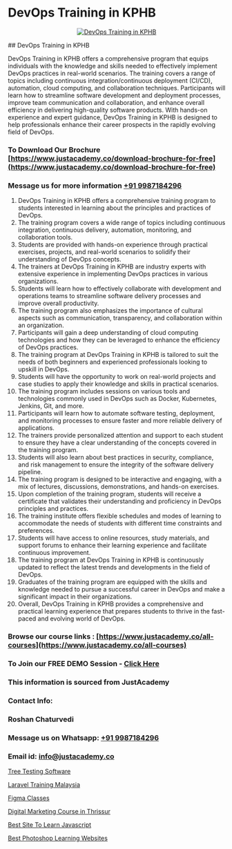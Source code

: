 # DevOps Training in KPHB

<p align="center">
  <a href="https://justacademy.co/program-detail/software-testing">
    <img src="https://justacademy.co/storage2/program_images/1704700438.webp" alt="DevOps Training in KPHB">
  </a>
</p>
## DevOps Training in KPHB

DevOps Training in KPHB offers a comprehensive program that equips individuals with the knowledge and skills needed to effectively implement DevOps practices in real-world scenarios. The training covers a range of topics including continuous integration/continuous deployment (CI/CD), automation, cloud computing, and collaboration techniques. Participants will learn how to streamline software development and deployment processes, improve team communication and collaboration, and enhance overall efficiency in delivering high-quality software products. With hands-on experience and expert guidance, DevOps Training in KPHB is designed to help professionals enhance their career prospects in the rapidly evolving field of DevOps.
### To Download Our Brochure [https://www.justacademy.co/download-brochure-for-free](https://www.justacademy.co/download-brochure-for-free)
### Message us for more information [+91 9987184296](https://api.whatsapp.com/send?phone=919987184296)
1) DevOps Training in KPHB offers a comprehensive training program to students interested in learning about the principles and practices of DevOps.
2) The training program covers a wide range of topics including continuous integration, continuous delivery, automation, monitoring, and collaboration tools.
3) Students are provided with hands-on experience through practical exercises, projects, and real-world scenarios to solidify their understanding of DevOps concepts.
4) The trainers at DevOps Training in KPHB are industry experts with extensive experience in implementing DevOps practices in various organizations.
5) Students will learn how to effectively collaborate with development and operations teams to streamline software delivery processes and improve overall productivity.
6) The training program also emphasizes the importance of cultural aspects such as communication, transparency, and collaboration within an organization.
7) Participants will gain a deep understanding of cloud computing technologies and how they can be leveraged to enhance the efficiency of DevOps practices.
8) The training program at DevOps Training in KPHB is tailored to suit the needs of both beginners and experienced professionals looking to upskill in DevOps.
9) Students will have the opportunity to work on real-world projects and case studies to apply their knowledge and skills in practical scenarios.
10) The training program includes sessions on various tools and technologies commonly used in DevOps such as Docker, Kubernetes, Jenkins, Git, and more.
11) Participants will learn how to automate software testing, deployment, and monitoring processes to ensure faster and more reliable delivery of applications.
12) The trainers provide personalized attention and support to each student to ensure they have a clear understanding of the concepts covered in the training program.
13) Students will also learn about best practices in security, compliance, and risk management to ensure the integrity of the software delivery pipeline.
14) The training program is designed to be interactive and engaging, with a mix of lectures, discussions, demonstrations, and hands-on exercises.
15) Upon completion of the training program, students will receive a certificate that validates their understanding and proficiency in DevOps principles and practices.
16) The training institute offers flexible schedules and modes of learning to accommodate the needs of students with different time constraints and preferences.
17) Students will have access to online resources, study materials, and support forums to enhance their learning experience and facilitate continuous improvement.
18) The training program at DevOps Training in KPHB is continuously updated to reflect the latest trends and developments in the field of DevOps.
19) Graduates of the training program are equipped with the skills and knowledge needed to pursue a successful career in DevOps and make a significant impact in their organizations.
20) Overall, DevOps Training in KPHB provides a comprehensive and practical learning experience that prepares students to thrive in the fast-paced and evolving world of DevOps.

### Browse our course links : [https://www.justacademy.co/all-courses](https://www.justacademy.co/all-courses) 
### To Join our FREE DEMO Session - [Click Here](https://www.justacademy.co/register-for-course-demo)


### This information is sourced from JustAcademy
### Contact Info:
### Roshan Chaturvedi
### Message us on Whatsapp: [+91 9987184296](https://api.whatsapp.com/send?phone=919987184296)
### Email id: [info@justacademy.co](mailto:info@justacademy.co)
                
[Tree Testing Software](https://www.linkedin.com/pulse/tree-testing-software-justacademy-ahmedabad-1jyxe?trackingId=EcdIrxxPBIpf%2FLOZWOJjhQ%3D%3D&lipi=urn%3Ali%3Apage%3Ad_flagship3_company_admin%3BxdloyrkfRSS2djEHjqFAtQ%3D%3D)

[Laravel Training Malaysia](https://www.linkedin.com/pulse/laravel-training-malaysia-justacademy-ahmedabad-y67me?trackingId=bxLT%2FkNUpGpPnOOmmYNZ0A%3D%3D&lipi=urn%3Ali%3Apage%3Ad_flagship3_company_admin%3BBylBlMTlRO%2BPitwDv%2FJk0g%3D%3D)

[Figma Classes](https://medium.com/@mistersumit961/figma-classes-67c54c8f66e0)

[Digital Marketing Course in Thrissur](https://medium.com/@justacademytraining/digital-marketing-course-in-thrissur-2d4581174ed4)

[Best Site To Learn Javascript](https://justacademyin.github.io/justacademy/best-site-to-learn-javascript)

[Best Photoshop Learning Websites](https://justacademyin.github.io/justacademy/best-photoshop-learning-websites)

